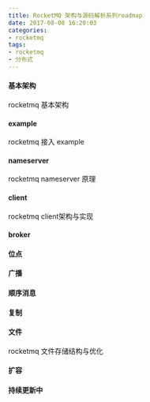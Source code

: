 ```yaml
---
title: RocketMQ 架构与源码解析系列roadmap
date: 2017-08-08 16:20:03
categories:
- rocketmq
tags:
- rocketmq
- 分布式
---
```


#### 基本架构
rocketmq 基本架构

#### example
rocketmq 接入 example

#### nameserver
rocketmq nameserver 原理

#### client
rocketmq client架构与实现

#### broker

#### 位点

#### 广播

#### 顺序消息

#### 复制

#### 文件
rocketmq 文件存储结构与优化

#### 扩容


#### 持续更新中
